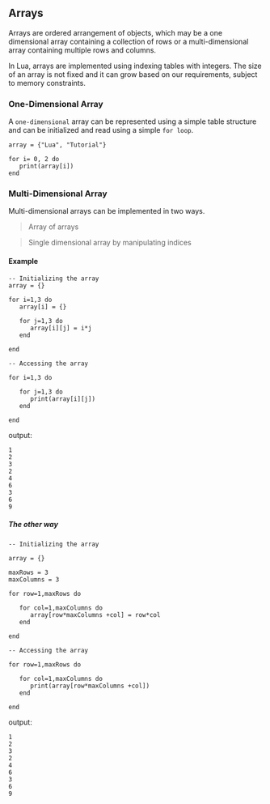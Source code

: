 ## Arrays

Arrays are ordered arrangement of objects, which may be a one dimensional array containing a collection of rows or a multi-dimensional array containing multiple rows and columns.

In Lua, arrays are implemented using indexing tables with integers. The size of an array is not fixed and it can grow based on our requirements, subject to memory constraints.

### One-Dimensional Array

A `one-dimensional` array can be represented using a simple table structure and can be initialized and read using a simple `for loop`. 

```
array = {"Lua", "Tutorial"}

for i= 0, 2 do
   print(array[i])
end
```

### Multi-Dimensional Array

Multi-dimensional arrays can be implemented in two ways.

> Array of arrays

> Single dimensional array by manipulating indices

#### Example

```
-- Initializing the array
array = {}

for i=1,3 do
   array[i] = {}
	
   for j=1,3 do
      array[i][j] = i*j
   end
	
end

-- Accessing the array

for i=1,3 do

   for j=1,3 do
      print(array[i][j])
   end
	
end
```
output:

```
1
2
3
2
4
6
3
6
9
```

##### The other way

```
-- Initializing the array

array = {}

maxRows = 3
maxColumns = 3

for row=1,maxRows do

   for col=1,maxColumns do
      array[row*maxColumns +col] = row*col
   end
	
end

-- Accessing the array

for row=1,maxRows do

   for col=1,maxColumns do
      print(array[row*maxColumns +col])
   end
	
end
```

output:

```
1
2
3
2
4
6
3
6
9
```
